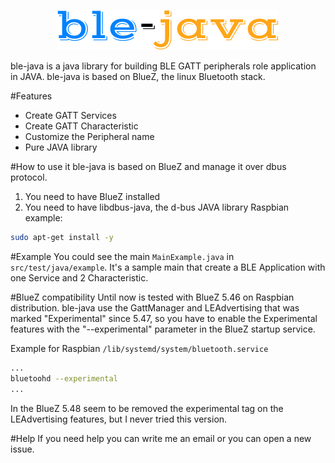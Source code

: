 <p align="center">
  <img src="ble-java-logo.png" alt="ble-java logo"/>
</p>

ble-java is a java library for building BLE GATT peripherals role application in JAVA.
ble-java is based on BlueZ, the linux Bluetooth stack.

#Features
* Create GATT Services
* Create GATT Characteristic
* Customize the Peripheral name
* Pure JAVA library

#How to use it
ble-java is based on BlueZ and manage it over dbus protocol.
1. You need to have BlueZ installed
2. You need to have libdbus-java, the d-bus JAVA library
Raspbian example:
```sh
sudo apt-get install -y
```

#Example
You could see the main `MainExample.java` in `src/test/java/example`.
It's a sample main that create a BLE Application with one Service and 2 Characteristic.

#BlueZ compatibility
Until now is tested with BlueZ 5.46 on Raspbian distribution.
ble-java use the GattManager and LEAdvertising that was marked "Experimental" since 5.47, so you have to enable the Experimental features with the "--experimental" parameter in the BlueZ startup service.

Example for Raspbian `/lib/systemd/system/bluetooth.service`

```sh
...
bluetoohd --experimental
...
```

In the BlueZ 5.48 seem to be removed the experimental tag on the LEAdvertising features, but I never tried this version.

#Help
If you need help you can write me an email or you can open a new issue.
